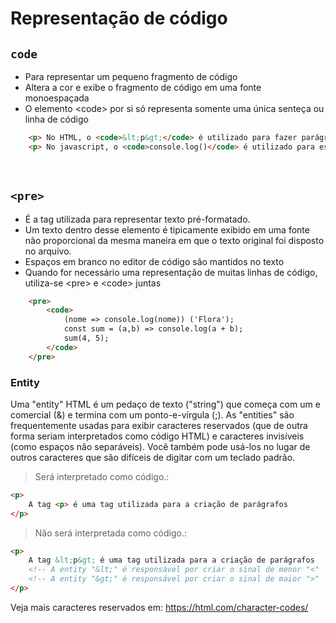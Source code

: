 # Representação de código

## <code>code</code> 
- Para representar um pequeno fragmento de código 
- Altera a cor e exibe o fragmento de código em uma fonte monoespaçada
- O elemento &lt;code&gt; por si só representa somente uma única senteça ou linha de código

```html
    <p> No HTML, o <code>&lt;p&gt;</code> é utilizado para fazer parágrafos </p> <!-- Note que foi necessário o uso de Entity, saiba mais aqui.: https://developer.mozilla.org/en-US/docs/Glossary/Entity> -->
    <p> No javascript, o <code>console.log()</code> é utilizado para escrever no console </p>
```

</br>

## <code>&lt;pre&gt;</code>
- É a tag utilizada para representar texto pré-formatado.
- Um texto dentro desse elemento é tipicamente exibido em uma fonte não proporcional da mesma maneira em que o texto original foi disposto no arquivo. 
- Espaços em branco no editor de código são mantidos no texto
- Quando for necessário uma representação de muitas linhas de código, utiliza-se &lt;pre&gt; e &lt;code&gt; juntas

```html
    <pre> 
        <code>
            (nome => console.log(nome)) ('Flora');
            const sum = (a,b) => console.log(a + b);
            sum(4, 5);
        </code>
    </pre>
```


### Entity 
Uma "entity" HTML é um pedaço de texto ("string") que começa com um e comercial (&) e termina com um ponto-e-vírgula (;). As "entities" são frequentemente usadas para exibir caracteres reservados (que de outra forma seriam interpretados como código HTML) e caracteres invisíveis (como espaços não separáveis). Você também pode usá-los no lugar de outros caracteres que são difíceis de digitar com um teclado padrão.

>Será interpretado como código.:
```html
<p>
    A tag <p> é uma tag utilizada para a criação de parágrafos 
</p>
```

>Não será interpretada como código.:
```html
<p>
    A tag &lt;p&gt; é uma tag utilizada para a criação de parágrafos
    <!-- A entity "&lt;" é responsável por criar o sinal de menor "<"        -->
    <!-- A entity "&gt;" é responsável por criar o sinal de maior ">"        -->
</p>
```

Veja mais caracteres reservados em: 
https://html.com/character-codes/ 

